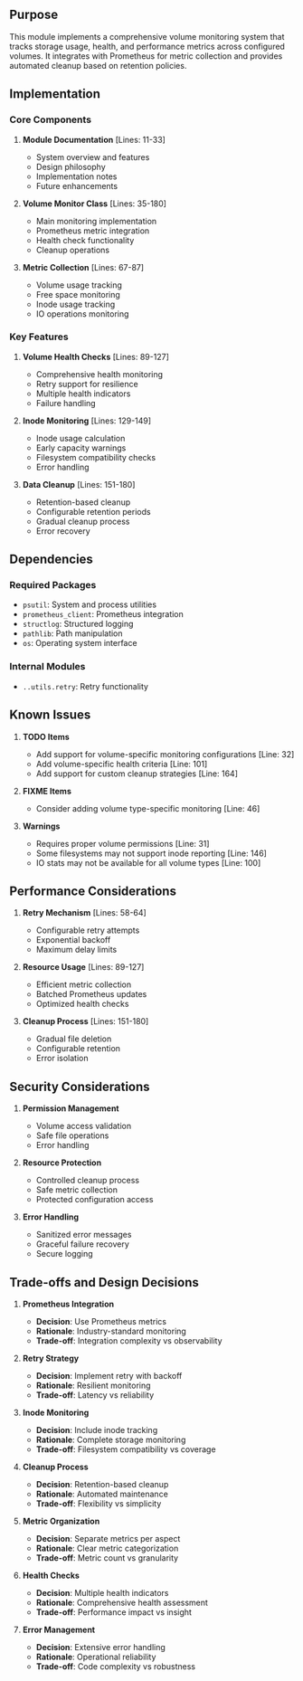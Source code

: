 ## Purpose

This module implements a comprehensive volume monitoring system that tracks storage usage, health, and performance metrics across configured volumes. It integrates with Prometheus for metric collection and provides automated cleanup based on retention policies.

## Implementation

### Core Components

1. **Module Documentation** [Lines: 11-33]

   - System overview and features
   - Design philosophy
   - Implementation notes
   - Future enhancements

2. **Volume Monitor Class** [Lines: 35-180]

   - Main monitoring implementation
   - Prometheus metric integration
   - Health check functionality
   - Cleanup operations

3. **Metric Collection** [Lines: 67-87]
   - Volume usage tracking
   - Free space monitoring
   - Inode usage tracking
   - IO operations monitoring

### Key Features

1. **Volume Health Checks** [Lines: 89-127]

   - Comprehensive health monitoring
   - Retry support for resilience
   - Multiple health indicators
   - Failure handling

2. **Inode Monitoring** [Lines: 129-149]

   - Inode usage calculation
   - Early capacity warnings
   - Filesystem compatibility checks
   - Error handling

3. **Data Cleanup** [Lines: 151-180]
   - Retention-based cleanup
   - Configurable retention periods
   - Gradual cleanup process
   - Error recovery

## Dependencies

### Required Packages

- `psutil`: System and process utilities
- `prometheus_client`: Prometheus integration
- `structlog`: Structured logging
- `pathlib`: Path manipulation
- `os`: Operating system interface

### Internal Modules

- `..utils.retry`: Retry functionality

## Known Issues

1. **TODO Items**

   - Add support for volume-specific monitoring configurations [Line: 32]
   - Add volume-specific health criteria [Line: 101]
   - Add support for custom cleanup strategies [Line: 164]

2. **FIXME Items**

   - Consider adding volume type-specific monitoring [Line: 46]

3. **Warnings**
   - Requires proper volume permissions [Line: 31]
   - Some filesystems may not support inode reporting [Line: 146]
   - IO stats may not be available for all volume types [Line: 100]

## Performance Considerations

1. **Retry Mechanism** [Lines: 58-64]

   - Configurable retry attempts
   - Exponential backoff
   - Maximum delay limits

2. **Resource Usage** [Lines: 89-127]

   - Efficient metric collection
   - Batched Prometheus updates
   - Optimized health checks

3. **Cleanup Process** [Lines: 151-180]
   - Gradual file deletion
   - Configurable retention
   - Error isolation

## Security Considerations

1. **Permission Management**

   - Volume access validation
   - Safe file operations
   - Error handling

2. **Resource Protection**

   - Controlled cleanup process
   - Safe metric collection
   - Protected configuration access

3. **Error Handling**
   - Sanitized error messages
   - Graceful failure recovery
   - Secure logging

## Trade-offs and Design Decisions

1. **Prometheus Integration**

   - **Decision**: Use Prometheus metrics
   - **Rationale**: Industry-standard monitoring
   - **Trade-off**: Integration complexity vs observability

2. **Retry Strategy**

   - **Decision**: Implement retry with backoff
   - **Rationale**: Resilient monitoring
   - **Trade-off**: Latency vs reliability

3. **Inode Monitoring**

   - **Decision**: Include inode tracking
   - **Rationale**: Complete storage monitoring
   - **Trade-off**: Filesystem compatibility vs coverage

4. **Cleanup Process**

   - **Decision**: Retention-based cleanup
   - **Rationale**: Automated maintenance
   - **Trade-off**: Flexibility vs simplicity

5. **Metric Organization**

   - **Decision**: Separate metrics per aspect
   - **Rationale**: Clear metric categorization
   - **Trade-off**: Metric count vs granularity

6. **Health Checks**

   - **Decision**: Multiple health indicators
   - **Rationale**: Comprehensive health assessment
   - **Trade-off**: Performance impact vs insight

7. **Error Management**
   - **Decision**: Extensive error handling
   - **Rationale**: Operational reliability
   - **Trade-off**: Code complexity vs robustness
